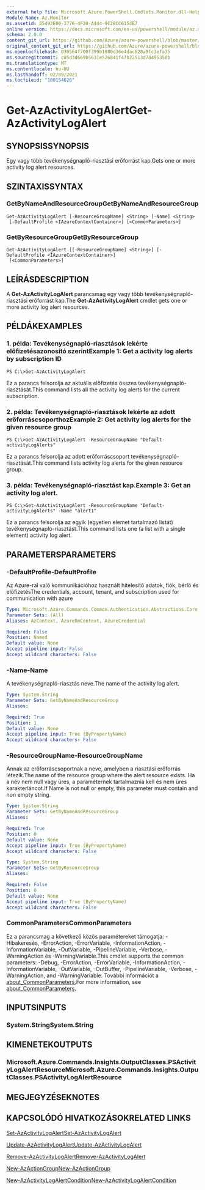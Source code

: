 ```yaml
---
external help file: Microsoft.Azure.PowerShell.Cmdlets.Monitor.dll-Help.xml
Module Name: Az.Monitor
ms.assetid: 85492E00-3776-4F20-A444-9C28CC6154B7
online version: https://docs.microsoft.com/en-us/powershell/module/az.monitor/get-azactivitylogalert
schema: 2.0.0
content_git_url: https://github.com/Azure/azure-powershell/blob/master/src/Monitor/Monitor/help/Get-AzActivityLogAlert.md
original_content_git_url: https://github.com/Azure/azure-powershell/blob/master/src/Monitor/Monitor/help/Get-AzActivityLogAlert.md
ms.openlocfilehash: 030564f700f399b1880d36e4dac628a9fc3efa35
ms.sourcegitcommit: c05d3d669b5631e526841f47b22513d78495350b
ms.translationtype: MT
ms.contentlocale: hu-HU
ms.lasthandoff: 02/09/2021
ms.locfileid: "100154626"
---
```

# <span data-ttu-id="c423f-101">Get-AzActivityLogAlert</span><span class="sxs-lookup"><span data-stu-id="c423f-101">Get-AzActivityLogAlert</span></span>

## <span data-ttu-id="c423f-102">SYNOPSIS</span><span class="sxs-lookup"><span data-stu-id="c423f-102">SYNOPSIS</span></span>
<span data-ttu-id="c423f-103">Egy vagy több tevékenységnapló-riasztási erőforrást kap.</span><span class="sxs-lookup"><span data-stu-id="c423f-103">Gets one or more activity log alert resources.</span></span>

## <span data-ttu-id="c423f-104">SZINTAXIS</span><span class="sxs-lookup"><span data-stu-id="c423f-104">SYNTAX</span></span>

### <span data-ttu-id="c423f-105">GetByNameAndResourceGroup</span><span class="sxs-lookup"><span data-stu-id="c423f-105">GetByNameAndResourceGroup</span></span>
```
Get-AzActivityLogAlert [-ResourceGroupName] <String> [-Name] <String>
 [-DefaultProfile <IAzureContextContainer>] [<CommonParameters>]
```

### <span data-ttu-id="c423f-106">GetByResourceGroup</span><span class="sxs-lookup"><span data-stu-id="c423f-106">GetByResourceGroup</span></span>
```
Get-AzActivityLogAlert [[-ResourceGroupName] <String>] [-DefaultProfile <IAzureContextContainer>]
 [<CommonParameters>]
```

## <span data-ttu-id="c423f-107">LEÍRÁS</span><span class="sxs-lookup"><span data-stu-id="c423f-107">DESCRIPTION</span></span>
<span data-ttu-id="c423f-108">A **Get-AzActivityLogAlert** parancsmag egy vagy több tevékenységnapló-riasztási erőforrást kap.</span><span class="sxs-lookup"><span data-stu-id="c423f-108">The **Get-AzActivityLogAlert** cmdlet gets one or more activity log alert resources.</span></span>

## <span data-ttu-id="c423f-109">PÉLDÁK</span><span class="sxs-lookup"><span data-stu-id="c423f-109">EXAMPLES</span></span>

### <span data-ttu-id="c423f-110">1. példa: Tevékenységnapló-riasztások lekérte előfizetésazonosító szerint</span><span class="sxs-lookup"><span data-stu-id="c423f-110">Example 1: Get a activity log alerts by subscription ID</span></span>
```
PS C:\>Get-AzActivityLogAlert
```

<span data-ttu-id="c423f-111">Ez a parancs felsorolja az aktuális előfizetés összes tevékenységnapló-riasztását.</span><span class="sxs-lookup"><span data-stu-id="c423f-111">This command lists all the activity log alerts for the current subscription.</span></span>

### <span data-ttu-id="c423f-112">2. példa: Tevékenységnapló-riasztások lekérte az adott erőforráscsoporthoz</span><span class="sxs-lookup"><span data-stu-id="c423f-112">Example 2: Get activity log alerts for the given resource group</span></span>
```
PS C:\>Get-AzActivityLogAlert -ResourceGroupName "Default-activityLogAlerts"
```

<span data-ttu-id="c423f-113">Ez a parancs felsorolja az adott erőforráscsoport tevékenységnapló-riasztását.</span><span class="sxs-lookup"><span data-stu-id="c423f-113">This command lists activity log alerts for the given resource group.</span></span>

### <span data-ttu-id="c423f-114">3. példa: Tevékenységnapló-riasztást kap.</span><span class="sxs-lookup"><span data-stu-id="c423f-114">Example 3: Get an activity log alert.</span></span>
```
PS C:\>Get-AzActivityLogAlert -ResourceGroupName "Default-activityLogAlerts" -Name "alert1"
```

<span data-ttu-id="c423f-115">Ez a parancs felsorolja az egyik (egyetlen elemet tartalmazó listát) tevékenységnapló-riasztást.</span><span class="sxs-lookup"><span data-stu-id="c423f-115">This command lists one (a list with a single element) activity log alert.</span></span>

## <span data-ttu-id="c423f-116">PARAMETERS</span><span class="sxs-lookup"><span data-stu-id="c423f-116">PARAMETERS</span></span>

### <span data-ttu-id="c423f-117">-DefaultProfile</span><span class="sxs-lookup"><span data-stu-id="c423f-117">-DefaultProfile</span></span>
<span data-ttu-id="c423f-118">Az Azure-ral való kommunikációhoz használt hitelesítő adatok, fiók, bérlő és előfizetés</span><span class="sxs-lookup"><span data-stu-id="c423f-118">The credentials, account, tenant, and subscription used for communication with azure</span></span>

```yaml
Type: Microsoft.Azure.Commands.Common.Authentication.Abstractions.Core.IAzureContextContainer
Parameter Sets: (All)
Aliases: AzContext, AzureRmContext, AzureCredential

Required: False
Position: Named
Default value: None
Accept pipeline input: False
Accept wildcard characters: False
```

### <span data-ttu-id="c423f-119">-Name</span><span class="sxs-lookup"><span data-stu-id="c423f-119">-Name</span></span>
<span data-ttu-id="c423f-120">A tevékenységnapló-riasztás neve.</span><span class="sxs-lookup"><span data-stu-id="c423f-120">The name of the activity log alert.</span></span>

```yaml
Type: System.String
Parameter Sets: GetByNameAndResourceGroup
Aliases:

Required: True
Position: 1
Default value: None
Accept pipeline input: True (ByPropertyName)
Accept wildcard characters: False
```

### <span data-ttu-id="c423f-121">-ResourceGroupName</span><span class="sxs-lookup"><span data-stu-id="c423f-121">-ResourceGroupName</span></span>
<span data-ttu-id="c423f-122">Annak az erőforráscsoportnak a neve, amelyben a riasztási erőforrás létezik.</span><span class="sxs-lookup"><span data-stu-id="c423f-122">The name of the resource group where the alert resource exists.</span></span>
<span data-ttu-id="c423f-123">Ha a név nem null vagy üres, a paraméternek tartalmaznia kell és nem üres karakterláncot.</span><span class="sxs-lookup"><span data-stu-id="c423f-123">If Name is not null or empty, this parameter must contain and non empty string.</span></span>

```yaml
Type: System.String
Parameter Sets: GetByNameAndResourceGroup
Aliases:

Required: True
Position: 0
Default value: None
Accept pipeline input: True (ByPropertyName)
Accept wildcard characters: False
```

```yaml
Type: System.String
Parameter Sets: GetByResourceGroup
Aliases:

Required: False
Position: 0
Default value: None
Accept pipeline input: True (ByPropertyName)
Accept wildcard characters: False
```

### <span data-ttu-id="c423f-124">CommonParameters</span><span class="sxs-lookup"><span data-stu-id="c423f-124">CommonParameters</span></span>
<span data-ttu-id="c423f-125">Ez a parancsmag a következő közös paramétereket támogatja: -Hibakeresés, -ErrorAction, -ErrorVariable, -InformationAction, -InformationVariable, -OutVariable, -PipelineVariable, -Verbose, -WarningAction és -WarningVariable.</span><span class="sxs-lookup"><span data-stu-id="c423f-125">This cmdlet supports the common parameters: -Debug, -ErrorAction, -ErrorVariable, -InformationAction, -InformationVariable, -OutVariable, -OutBuffer, -PipelineVariable, -Verbose, -WarningAction, and -WarningVariable.</span></span> <span data-ttu-id="c423f-126">További információt a [about_CommonParameters.](http://go.microsoft.com/fwlink/?LinkID=113216)</span><span class="sxs-lookup"><span data-stu-id="c423f-126">For more information, see [about_CommonParameters](http://go.microsoft.com/fwlink/?LinkID=113216).</span></span>

## <span data-ttu-id="c423f-127">INPUTS</span><span class="sxs-lookup"><span data-stu-id="c423f-127">INPUTS</span></span>

### <span data-ttu-id="c423f-128">System.String</span><span class="sxs-lookup"><span data-stu-id="c423f-128">System.String</span></span>

## <span data-ttu-id="c423f-129">KIMENETEK</span><span class="sxs-lookup"><span data-stu-id="c423f-129">OUTPUTS</span></span>

### <span data-ttu-id="c423f-130">Microsoft.Azure.Commands.Insights.OutputClasses.PSActivityLogAlertResource</span><span class="sxs-lookup"><span data-stu-id="c423f-130">Microsoft.Azure.Commands.Insights.OutputClasses.PSActivityLogAlertResource</span></span>

## <span data-ttu-id="c423f-131">MEGJEGYZÉSEK</span><span class="sxs-lookup"><span data-stu-id="c423f-131">NOTES</span></span>

## <span data-ttu-id="c423f-132">KAPCSOLÓDÓ HIVATKOZÁSOK</span><span class="sxs-lookup"><span data-stu-id="c423f-132">RELATED LINKS</span></span>

[<span data-ttu-id="c423f-133">Set-AzActivityLogAlert</span><span class="sxs-lookup"><span data-stu-id="c423f-133">Set-AzActivityLogAlert</span></span>](./Set-AzActivityLogAlert.md)

[<span data-ttu-id="c423f-134">Update-AzActivityLogAlert</span><span class="sxs-lookup"><span data-stu-id="c423f-134">Update-AzActivityLogAlert</span></span>](./Update-AzActivityLogAlert.md)

[<span data-ttu-id="c423f-135">Remove-AzActivityLogAlert</span><span class="sxs-lookup"><span data-stu-id="c423f-135">Remove-AzActivityLogAlert</span></span>](./Remove-AzActivityLogAlert.md)

[<span data-ttu-id="c423f-136">New-AzActionGroup</span><span class="sxs-lookup"><span data-stu-id="c423f-136">New-AzActionGroup</span></span>](./New-AzActionGroup.md)

[<span data-ttu-id="c423f-137">New-AzActivityLogAlertCondition</span><span class="sxs-lookup"><span data-stu-id="c423f-137">New-AzActivityLogAlertCondition</span></span>](./New-AzActivityLogAlertCondition.md)
